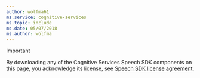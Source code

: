 ```yaml
---
author: wolfma61
ms.service: cognitive-services
ms.topic: include
ms.date: 05/07/2018
ms.author: wolfma
---
```


> [!IMPORTANT]
> By downloading any of the Cognitive Services Speech SDK components on this page, you acknowledge its license, see [Speech SDK license agreement](https://aka.ms/csspeech/license201809).
